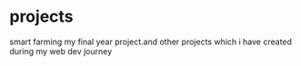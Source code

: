 # projects
smart farming my final year project.and other projects which i have created during my web dev journey
